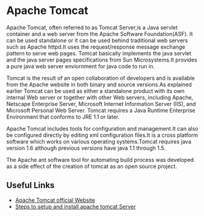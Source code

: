 # Apache Tomcat

Apache Tomcat, often referred to as Tomcat Server,is a Java servlet container and a web server from the Apache Software Foundation(ASF).
It can be used standalone or it can be used behind traditional web servers such as Apache httpd.It uses the request/response message exchange pattern to serve web pages.
Tomcat basically implements the java servlet and the java server pages specifications from Sun Microsystems.It provides a pure java web server enviornment for java code to run in.

Tomcat is the result of an open collaboration of developers and is available from the Apache website in both binary and source versions.As explained earlier Tomcat can be used as either a standalone product with its own internal Web server or together with other Web servers, including Apache, Netscape Enterprise Server, Microsoft Internet Information Server (IIS), and Microsoft Personal Web Server. Tomcat requires a Java Runtime Enterprise Environment that conforms to JRE 1.1 or later.

Apache Tomcat includes tools for configuration and management.It can also be configured directly by editing xml configuration files.It is a cross platform software which works on various operating systems.Tomcat requires java version 1.6 although previous versions have java 1.1 through 1.5.

The Apache ant software tool for automating build process was developed as a side effect of the creation of tomcat as an open source project.


## Useful Links
- [Apache Tomcat official Website](http://tomcat.apache.org/)
- [Steps to setup and install apache tomcat Server](https://crunchify.com/step-by-step-guide-to-setup-and-install-apache-tomcat-server-in-eclipse-development-environment-ide/)
